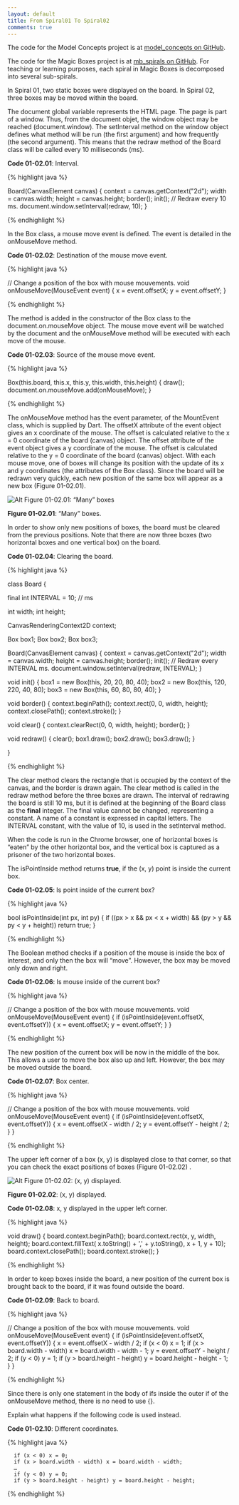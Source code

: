```yaml
---
layout: default
title: From Spiral01 To Spiral02
comments: true
---
```


The code for the Model Concepts project is at [model_concepts on GitHub](https://github.com/dzenanr/model_concepts).

The code for the Magic Boxes project is at [mb_spirals on GitHub](https://github.com/dzenanr/mb_spirals). For teaching or learning purposes, each spiral in Magic Boxes is decomposed into several sub-spirals. 

In Spiral 01, two static boxes were displayed on the board. In Spiral 02, three boxes may be moved within the board.

The document global variable represents the HTML page. The page is part of a window. Thus, from the document objet, the window object may be reached (document.window). The setInterval method on the window object defines what method will be run (the first argument) and how frequently (the second argument).  This means that the redraw method of the Board class will be called every 10 milliseconds (ms).

**Code 01-02.01**: Interval.

{% highlight java %}

  Board(CanvasElement canvas) {
    context = canvas.getContext("2d");
    width = canvas.width;
    height = canvas.height;
    border();
    init();
    // Redraw every 10 ms.
    document.window.setInterval(redraw, 10);
  }

{% endhighlight %}

In the Box class, a mouse move event is defined. The event is detailed in the onMouseMove method. 

**Code 01-02.02**: Destination of the mouse move event.

{% highlight java %}

  // Change a position of the box with mouse mouvements.
  void onMouseMove(MouseEvent event) {
    x = event.offsetX;
    y = event.offsetY;
  }

{% endhighlight %}

The method is added in the constructor of the Box class to the document.on.mouseMove object. The mouse move event will be watched by the document and the onMouseMove method will be executed with each move of the mouse.

**Code 01-02.03**: Source of the mouse move event.

{% highlight java %}

  Box(this.board, this.x, this.y, this.width, this.height) {
    draw();
    document.on.mouseMove.add(onMouseMove);
  }

{% endhighlight %}

The onMouseMove method has the event parameter, of the MountEvent class, which is supplied by Dart. The offsetX attribute of the event object gives an x coordinate of the mouse.  The offset is calculated relative to the x = 0 coordinate of the board (canvas) object. The offset attribute of the event object gives a y coordinate of the mouse.  The offset is calculated relative to the y = 0 coordinate of the board (canvas) object. With each mouse move, one of boxes will change its position with the update of its x and y coordinates (the attributes of the Box class).  Since the board will be redrawn very quickly, each new position of the same box will appear as a new box (Figure 01-02.01).

![Alt Figure 01-02.01: “Many” boxes](/img/s01s02/ManyBoxes.png)

**Figure 01-02.01**: “Many” boxes.

In order to show only new positions of boxes, the board must be cleared from the previous positions. Note that there are now three boxes (two horizontal boxes and one vertical box) on the board.

**Code 01-02.04**: Clearing the board.

{% highlight java %}

class Board {
  
  final int INTERVAL = 10; // ms
 
  int width;
  int height;
  
  CanvasRenderingContext2D context;
  
  Box box1;
  Box box2;
  Box box3;
  
  Board(CanvasElement canvas) {
    context = canvas.getContext("2d");
    width = canvas.width;
    height = canvas.height;
    border();
    init();
    // Redraw every INTERVAL ms.
    document.window.setInterval(redraw, INTERVAL);
  }
  
  void init() {
    box1 = new Box(this, 20, 20, 80, 40);
    box2 = new Box(this, 120, 220, 40, 80);
    box3 = new Box(this, 60, 80, 80, 40);
  }
  
  void border() {
    context.beginPath();
    context.rect(0, 0, width, height);
    context.closePath();
    context.stroke();
  }
  
  void clear() {
    context.clearRect(0, 0, width, height);
    border();
  } 
  
  void redraw() {
    clear(); 
    box1.draw();
    box2.draw();
    box3.draw();
  }

}

{% endhighlight %}

The clear method clears the rectangle that is occupied by the context of the canvas, and the border is drawn again. The clear method is called in the redraw method before the three boxes are drawn. The interval of redrawing the board is still 10 ms, but it is defined at the beginning of the Board class as the **final** integer. The final value cannot be changed, representing a constant. A name of a constant is expressed in capital letters. The INTERVAL constant, with the value of 10, is used in the setInterval method.

When the code is run in the Chrome browser, one of horizontal boxes is “eaten” by the other horizontal box, and the vertical box is captured as a prisoner of the two horizontal boxes.

The isPointInside method returns **true**, if the (x, y) point is inside the current box.

**Code 01-02.05**: Is point inside of the current box?

{% highlight java %}

  bool isPointInside(int px, int py) {
    if ((px > x && px < x + width) && (py > y && py < y + height))
      return true;
  }

{% endhighlight %}

The Boolean method checks if a position of the mouse is inside the box of interest, and only then the box will “move”. However, the box may be moved only down and right.

**Code 01-02.06**: Is mouse inside of the current box?

{% highlight java %}

  // Change a position of the box with mouse mouvements.
  void onMouseMove(MouseEvent event) {
    if (isPointInside(event.offsetX, event.offsetY)) {
      x = event.offsetX;
      y = event.offsetY;
    }
  }

{% endhighlight %}

The new position of the current box will be now in the middle of the box. This allows a user to move the box also up and left. However, the box may be moved outside the board. 

**Code 01-02.07**: Box center.

{% highlight java %}

  // Change a position of the box with mouse mouvements.
  void onMouseMove(MouseEvent event) {
    if (isPointInside(event.offsetX, event.offsetY)) {
      x = event.offsetX - width / 2;
      y = event.offsetY - height / 2;
    }
  }

{% endhighlight %}

The upper left corner of a box (x, y) is displayed close to that corner, so that you can check the exact positions of boxes (Figure 01-02.02) .

![Alt Figure 01-02.02: (x, y) displayed.](/img/s01s02/xyDisplayed.png)

**Figure 01-02.02**: (x, y) displayed.

**Code 01-02.08**: x, y displayed in the upper left corner.

{% highlight java %}

  void draw() {
    board.context.beginPath();
    board.context.rect(x, y, width, height);
    board.context.fillText(
      x.toString() + ',' + y.toString(), x + 1, y + 10);
    board.context.closePath();
    board.context.stroke();
  }

{% endhighlight %}

In order to keep boxes inside the board, a new position of the current box is brought back to the board, if it was found outside the board.

**Code 01-02.09**: Back to board.

{% highlight java %}

  // Change a position of the box with mouse mouvements.
  void onMouseMove(MouseEvent event) {
    if (isPointInside(event.offsetX, event.offsetY)) {
      x = event.offsetX - width / 2;
      if (x < 0) x = 1;
      if (x > board.width - width) x = board.width - width - 1;
      y = event.offsetY - height / 2;
      if (y < 0) y = 1;
      if (y > board.height - height) y = board.height - height - 1;
    }
  }

{% endhighlight %}

Since there is only one statement in the body of ifs inside the outer if of the onMouseMove method, there is no need to use {}.

Explain what happens if the following code is used instead.

**Code 01-02.10**: Different coordinates.

{% highlight java %}

      if (x < 0) x = 0;
      if (x > board.width - width) x = board.width - width;
      …
      if (y < 0) y = 0;
      if (y > board.height - height) y = board.height - height;

{% endhighlight %}


